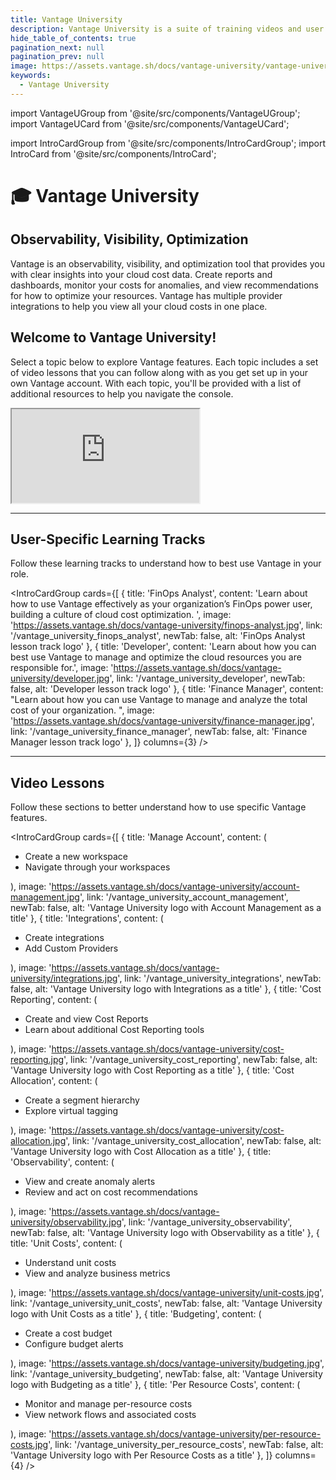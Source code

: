 ```yaml
---
title: Vantage University
description: Vantage University is a suite of training videos and user education to help you get started with Vantage.
hide_table_of_contents: true 
pagination_next: null
pagination_prev: null
image: https://assets.vantage.sh/docs/vantage-university/vantage-university.jpg
keywords:
  - Vantage University
---
```

import VantageUGroup from '@site/src/components/VantageUGroup';
import VantageUCard from '@site/src/components/VantageUCard';

import IntroCardGroup from '@site/src/components/IntroCardGroup';
import IntroCard from '@site/src/components/IntroCard';

# 🎓 Vantage University

  <div style={{ display: 'flex', flexWrap: 'wrap' }}>
    <div style={{ flex: 1, padding: '10px', minWidth: '300px' }}>
      <h2>Observability, Visibility, Optimization</h2>
      <p>
        Vantage is an observability, visibility, and optimization tool that provides you with clear insights into your cloud cost data. Create reports and dashboards, monitor your costs for anomalies, and view recommendations for how to optimize your resources. Vantage has multiple provider integrations to help you view all your cloud costs in one place.
      </p>
      <h2>
        Welcome to Vantage University!
      </h2>
      <p>
        Select a topic below to explore Vantage features. Each topic includes a set of video lessons that you can follow along with as you get set up in your own Vantage account. With each topic, you'll be provided with a list of additional resources to help you navigate the console.
      </p>
    </div>
    <div style={{ flex: 1, padding: '15px', minWidth: '300px' }}>
      <iframe
        src="https://www.youtube.com/embed/Y9fJ1IPBleQ?si=WvqYEGFJUc6nNnRQ?rel=0&color=white&modestbranding=1&showinfo=0&wmode=transparent"
        allowFullScreen
        style={{ width: '100%', height: '350px', borderRadius: '10px', border: '8px solid #d3d3d3' }}
      ></iframe>
    </div>
  </div>

---

<h2>User-Specific Learning Tracks</h2> 

Follow these learning tracks to understand how to best use Vantage in your role.

<IntroCardGroup
  cards={[
    {
      title: 'FinOps Analyst',
      content: 'Learn about how to use Vantage effectively as your organization’s FinOps power user, building a culture of cloud cost optimization. ',
      image: 'https://assets.vantage.sh/docs/vantage-university/finops-analyst.jpg',
      link: '/vantage_university_finops_analyst',
      newTab: false,
      alt: 'FinOps Analyst lesson track logo'
    },
    {
      title: 'Developer',
      content: 'Learn about how you can best use Vantage to manage and optimize the cloud resources you are responsible for.',
      image: 'https://assets.vantage.sh/docs/vantage-university/developer.jpg',
      link: '/vantage_university_developer',
      newTab: false,
      alt: 'Developer lesson track logo'
    },
    {
      title: 'Finance Manager',
      content: "Learn about how you can use Vantage to manage and analyze the total cost of your organization. ",
      image: 'https://assets.vantage.sh/docs/vantage-university/finance-manager.jpg',
      link: '/vantage_university_finance_manager',
      newTab: false,
      alt: 'Finance Manager lesson track logo'
    },
  ]}
  columns={3} 
/>

--- 

<h2>Video Lessons</h2> 

Follow these sections to better understand how to use specific Vantage features.

<IntroCardGroup
  cards={[
    {
      title: 'Manage Account',
      content: (
        <ul><li>Create a new workspace</li>
        <li>Navigate through your workspaces</li></ul>
      ),
      image: 'https://assets.vantage.sh/docs/vantage-university/account-management.jpg',
      link: '/vantage_university_account_management',
      newTab: false,
      alt: 'Vantage University logo with Account Management as a title'
    },
    {
      title: 'Integrations',
      content: (
        <ul><li>Create integrations</li>
        <li>Add Custom Providers</li></ul>
      ),
      image: 'https://assets.vantage.sh/docs/vantage-university/integrations.jpg',
      link: '/vantage_university_integrations',
      newTab: false,
      alt: 'Vantage University logo with Integrations as a title'
    },
    {
      title: 'Cost Reporting',
      content: (
        <ul><li>Create and view Cost Reports</li>
        <li>Learn about additional Cost Reporting tools</li></ul>
      ),
      image: 'https://assets.vantage.sh/docs/vantage-university/cost-reporting.jpg',
      link: '/vantage_university_cost_reporting',
      newTab: false,
      alt: 'Vantage University logo with Cost Reporting as a title'
    },
    {
      title: 'Cost Allocation',
      content: (
        <ul><li>Create a segment hierarchy</li>
        <li>Explore virtual tagging</li></ul>
      ),
      image: 'https://assets.vantage.sh/docs/vantage-university/cost-allocation.jpg',
      link: '/vantage_university_cost_allocation',
      newTab: false,
      alt: 'Vantage University logo with Cost Allocation as a title'
    },
    {
      title: 'Observability',
      content: (
        <ul><li>View and create anomaly alerts</li>
        <li>Review and act on cost recommendations</li></ul>
      ),
      image: 'https://assets.vantage.sh/docs/vantage-university/observability.jpg',
      link: '/vantage_university_observability',
      newTab: false,
      alt: 'Vantage University logo with Observability as a title'
    },
    {
      title: 'Unit Costs',
      content: (
        <ul><li>Understand unit costs</li>
        <li>View and analyze business metrics</li></ul>
      ),
      image: 'https://assets.vantage.sh/docs/vantage-university/unit-costs.jpg',
      link: '/vantage_university_unit_costs',
      newTab: false,
      alt: 'Vantage University logo with Unit Costs as a title'
    },
    {
      title: 'Budgeting',
      content: (
        <ul><li>Create a cost budget</li>
        <li>Configure budget alerts</li></ul>
      ),
      image: 'https://assets.vantage.sh/docs/vantage-university/budgeting.jpg',
      link: '/vantage_university_budgeting',
      newTab: false,
      alt: 'Vantage University logo with Budgeting as a title'
    },
    {
      title: 'Per Resource Costs',
      content: (
        <ul><li>Monitor and manage per-resource costs</li>
        <li>View network flows and associated costs</li></ul>
      ),
      image: 'https://assets.vantage.sh/docs/vantage-university/per-resource-costs.jpg',
      link: '/vantage_university_per_resource_costs',
      newTab: false,
      alt: 'Vantage University logo with Per Resource Costs as a title'
    },
  ]}
  columns={4} 
/>
